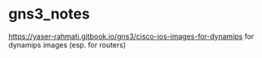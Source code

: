 # gns3_notes

https://yaser-rahmati.gitbook.io/gns3/cisco-ios-images-for-dynamips 
for dynamips images (esp. for routers)
